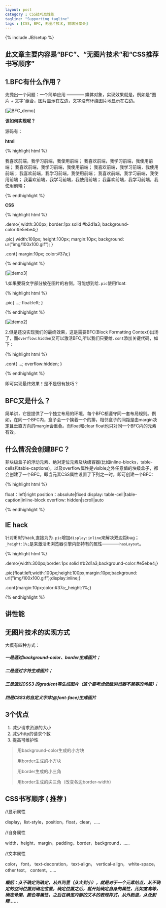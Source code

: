 ```yaml
---
layout: post
category : CSS技巧及性能
tagline: "Supporting tagline"
tags : [CSS, BFC, 无图片技术, 前端分享会]
---
```


{% include JB/setup %}

## 此文章主要内容是“BFC”、“无图片技术”和“CSS推荐书写顺序” ##

## 1.BFC有什么作用？ ##

先抛出一个问题：一个简单应用 ———— 媒体对象，实现效果就是，例如是“图片 + 文字”组合，图片显示在左边，文字没有环绕图片地显示在右边。

[![BFC_demo](http://pigerla.com/assets/images/20130827/BFCdemo.jpg)]

**该如何实现呢？**

<!--break-->

源码有：

**html**

{% highlight html %}
<div class="demo">
	<div class="pic"></div>
  	<p class="cont">
		我喜欢前端，我学习前端，我使用前端；
		我喜欢前端，我学习前端，我使用前端；
		我喜欢前端，我学习前端，我使用前端；
		我喜欢前端，我学习前端，我使用前端；
		我喜欢前端，我学习前端，我使用前端；
		我喜欢前端，我学习前端，我使用前端；
		我喜欢前端，我学习前端，我使用前端；
		我喜欢前端，我学习前端，我使用前端；
  	</p>
</div>
</html>
{% endhighlight %}

**CSS**

{% highlight html %}

 .demo{ width:300px; border:1px solid #b2d1a3; background-color:#e5ebe4;}

 .pic{ width:100px; height:100px; margin:10px; background: ur("img/100x100.gif"); }

 .cont{ margin:10px; color:#37a;}

{% endhighlight %}

[![demo3](http://pigerla.com/assets/images/20130827/demo3.jpg)]

1.如果要将文字部分放在图片的右侧，可能想到给`.pic`使用float:

{% highlight html %}

 .pic{ ...; float:left; }

{% endhighlight %}

[![demo2](http://pigerla.com/assets/images/20130827/demo2.jpg)]

2.但是还没实现我们的最终效果，这是需要BFC(Block Formatting Context)出场了，而`overflow:hidden`又可以激活BFC,所以我们只要给`.cont`添加关键代码，如下：

{% highlight html %}

 .cont{ ...; overflow:hidden; }

{% endhighlight %}

即可实现最终效果！是不是很有技巧？

## BFC又是什么？ ##

简单讲，它是提供了一个独立布局的环境，每个BFC都遵守同一套布局规则。例如，在同一个BFC内，盒子会一个挨着一个的排，相邻盒子的间距是由margin决定且垂直方向的margin会重叠。而float和clear float也只对同一个BFC内的元素有效。

## 什么情况会创建BFC？ ##

非块级盒子的浮动元素、绝对定位元素及块级容器(比如inline-blocks，table-cells和table-captions)，以及overflow属性是visible之外任意值的块级盒子，都会创建了一个BFC。即当元素CSS属性设置了下列之一时，即可创建一个BFC:

{% highlight html %}

 float：left|right
 position：absolute|fixed
 display: table-cell|table-caption|inline-block
 overflow: hidden|scroll|auto

{% endhighlight %}

## IE hack ##

针对IE6的hack,直接为为`.pic`增加`display:inline`来解决双边距bug；`_height:1%;`是来激活IE浏览器引擎内部特有的属性————`hasLayout`。

{% highlight html %}

 .demo{width:300px;border:1px solid #b2d1a3;background-color:#e5ebe4;}

 .pic{float:left;width:100px;height:100px;margin:10px;background: url("img/100x100.gif");display:inline;}

 .cont{margin:10px;color:#37a;_height:1%;}

{% endhighlight %}

## 讲性能 ##

## 无图片技术的实现方式 ##

大概有四种方式：
##### 一是通过background-color、border生成图片； #####
##### 二是通过字符生成图片； #####
##### 三是通过CSS3 的gradient等生成图片（这个要考虑低级浏览器不兼容的问题）； #####
##### 四是CSS3的自定义字体(@font-face)生成图片 #####

## 3个优点 ##

1. 减少请求资源的大小
2. 减少http的请求个数
3. 提高可维护性
> 用background-color生成的小方块
> 
> 用border生成的小方块
> 
> 用border生成的小三角
> 
> 用border生成的尖三角（改变各边border-width）
> 

## CSS书写顺序 ( 推荐 ) ##


//显示属性

display，list-style，position，float，clear，.....

//自身属性

width，height，margin，padding，border，background，.....

//文本属性

color，
font，
text-decoration，
text-align，
vertical-align，
white-space，
other text，
content，.....

##### 概括：从不确定到确定，从外到里（从大到小），就是对于一个元素结点，从不确定的空间位置到确定位置，确定位置之后，就开始确定自身的属性，比如宽高等，确定骨架、颜色等属性，之后在确定内部的文本的表现样式，从外到里，从泛到精…… #####


